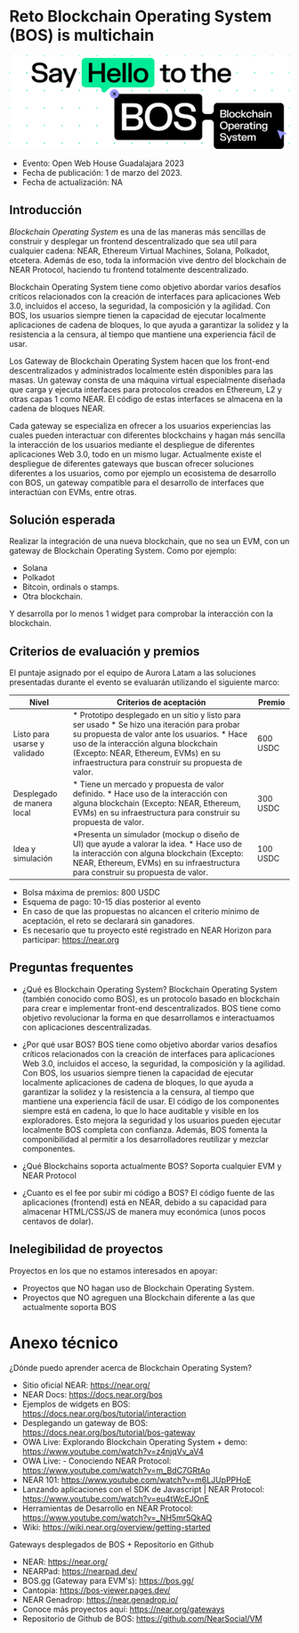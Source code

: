 # Reto Blockchain Operating System (BOS) is multichain


![image](img/near-bos.png)
* Evento: Open Web House Guadalajara 2023
* Fecha de publicación: 1 de marzo del 2023.
* Fecha de actualización: NA
  

## Introducción

_Blockchain Operating System_ es una de las maneras más sencillas de construir y desplegar un frontend descentralizado que sea util para cualquier cadena: NEAR, Ethereum Virtual Machines, Solana, Polkadot, etcetera. Además de eso, toda la información vive dentro del blockchain de NEAR Protocol, haciendo tu frontend totalmente descentralizado.

Blockchain Operating System tiene como objetivo abordar varios desafíos críticos relacionados con la creación de interfaces para aplicaciones Web 3.0, incluidos el acceso, la seguridad, la composición y la agilidad. Con BOS, los usuarios siempre tienen la capacidad de ejecutar localmente aplicaciones de cadena de bloques, lo que ayuda a garantizar la solidez y la resistencia a la censura, al tiempo que mantiene una experiencia fácil de usar.

Los Gateway de Blockchain Operating System hacen que los front-end descentralizados y administrados localmente estén disponibles para las masas. Un gateway consta de una máquina virtual especialmente diseñada que carga y ejecuta interfaces para protocolos creados en Ethereum, L2 y otras capas 1 como NEAR. El código de estas interfaces se almacena en la cadena de bloques NEAR.

Cada gateway se especializa en ofrecer a los usuarios experiencias las cuales pueden interactuar con diferentes blockchains y hagan más sencilla la interacción de los usuarios mediante el despliegue de diferentes aplicaciones Web 3.0, todo en un mismo lugar. Actualmente existe el despliegue de diferentes gateways que buscan ofrecer soluciones diferentes a los usuarios, como por ejemplo un ecosistema de desarrollo con BOS, un gateway compatible para el desarrollo de interfaces que interactúan con EVMs, entre otras.


## Solución esperada

Realizar la integración de una nueva blockchain, que no sea un EVM, con un gateway de Blockchain Operating System. Como por ejemplo: 

- Solana
- Polkadot
- Bitcoin, ordinals o stamps.
- Otra blockchain.

Y desarrolla por lo menos 1 widget para comprobar la interacción con la blockchain.

## Criterios de evaluación y premios

El puntaje asignado por el equipo de Aurora Latam a las soluciones presentadas durante el evento se evaluarán utilizando el siguiente marco:

| Nivel                        | Criterios de aceptación                                                                                                                                                                                        | Premio    |
|------------------------------|----------------------------------------------------------------------------------------------------------------------------------------------------------------------------------------------------------------|-----------|
| Listo para usarse y validado | * Prototipo desplegado en un sitio y listo para ser usado * Se hizo una iteración para probar su propuesta de valor ante los usuarios. * Hace uso de la interacción alguna blockchain (Excepto: NEAR, Ethereum, EVMs) en su infraestructura para construir su propuesta de valor. | 600 USDC |
| Desplegado de manera local        | * Tiene un mercado y propuesta de valor definido. * Hace uso de la interacción con alguna blockchain (Excepto: NEAR, Ethereum, EVMs) en su infraestructura para construir su propuesta de valor.                                               | 300 USDC  |
| Idea y simulación            | *Presenta un simulador (mockup o diseño de UI) que ayude a valorar la idea. * Hace uso de la interacción con alguna blockchain (Excepto: NEAR, Ethereum, EVMs) en su infraestructura para construir su propuesta de valor.                                                     | 100 USDC  |                                             | 100 USDC  |

- Bolsa máxima de premios: 800 USDC
- Esquema de pago: 10-15 días posterior al evento
- En caso de que las propuestas no alcancen el criterio mínimo de aceptación, el reto se declarará sin ganadores.
- Es necesario que tu proyecto esté registrado en NEAR Horizon para participar: https://near.org


## Preguntas frequentes
- ¿Qué es Blockchain Operating System?
Blockchain Operating System (también conocido como BOS), es un protocolo basado en blockchain para crear e implementar front-end descentralizados. BOS tiene como objetivo revolucionar la forma en que desarrollamos e interactuamos con aplicaciones descentralizadas.

- ¿Por qué usar BOS?
BOS tiene como objetivo abordar varios desafíos críticos relacionados con la creación de interfaces para aplicaciones Web 3.0, incluidos el acceso, la seguridad, la composición y la agilidad. Con BOS, los usuarios siempre tienen la capacidad de ejecutar localmente aplicaciones de cadena de bloques, lo que ayuda a garantizar la solidez y la resistencia a la censura, al tiempo que mantiene una experiencia fácil de usar. El código de los componentes siempre está en cadena, lo que lo hace auditable y visible en los exploradores. Esto mejora la seguridad y los usuarios pueden ejecutar localmente BOS completa con confianza. Además, BOS fomenta la componibilidad al permitir a los desarrolladores reutilizar y mezclar componentes.

- ¿Qué Blockchains soporta actualmente BOS?
Soporta cualquier EVM y NEAR Protocol

- ¿Cuanto es el fee por subir mi código a BOS?
El código fuente de las aplicaciones (frontend) está en NEAR, debido a su capacidad para almacenar HTML/CSS/JS de manera muy económica (unos pocos centavos de dolar).

## Inelegibilidad de proyectos
Proyectos en los que no estamos interesados en apoyar:
- Proyectos que NO hagan uso de Blockchain Operating System.
- Proyectos que NO agreguen una Blockchain diferente a las que actualmente soporta BOS

# Anexo técnico

¿Dónde puedo aprender acerca de Blockchain Operating System?
- Sitio oficial NEAR: https://near.org/
- NEAR Docs: https://docs.near.org/bos
- Ejemplos de widgets en BOS: https://docs.near.org/bos/tutorial/interaction
- Desplegando un gateway de BOS: https://docs.near.org/bos/tutorial/bos-gateway
- OWA Live: Explorando Blockchain Operating System + demo: https://www.youtube.com/watch?v=z4njqVv_aV4
- OWA Live: - Conociendo NEAR Protocol: https://www.youtube.com/watch?v=m_BdC7GRtAo
- NEAR 101: https://www.youtube.com/watch?v=m6LJUpPPHoE
- Lanzando aplicaciones con el SDK de Javascript | NEAR Protocol: https://www.youtube.com/watch?v=eu4tWcEJOnE
- Herramientas de Desarrollo en NEAR Protocol: https://www.youtube.com/watch?v=_NH5mr5QkAQ
- Wiki: https://wiki.near.org/overview/getting-started

Gateways desplegados de BOS + Repositorio en Github
- NEAR: https://near.org/
- NEARPad: https://nearpad.dev/
- BOS.gg (Gateway para EVM's): https://bos.gg/
- Cantopia: https://bos-viewer.pages.dev/
- NEAR Genadrop: https://near.genadrop.io/
- Conoce más proyectos aquí: https://near.org/gateways
- Repositorio de Github de BOS: https://github.com/NearSocial/VM
